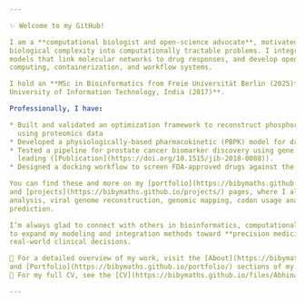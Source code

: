 ```yaml
---

✨ Welcome to my GitHub!

I am a **computational biologist and open-science advocate**, motivated by mathematics and programming to transform
biological complexity into computationally tractable problems. I integrate multi-omics data, build optimization-driven
models that link molecular networks to drug responses, and develop open-source pipelines using high-performance
computing, containerization, and workflow systems.

I hold an **MSc in Bioinformatics from Freie Universität Berlin (2025)** and a **BTech in Bioinformatics from Jaypee
University of Information Technology, India (2017)**.

Professionally, I have:

* Built and validated an optimization framework to reconstruct phosphorylation networks in triple-negative breast cancer (TNBC) 
  using proteomics data 
* Developed a physiologically-based pharmacokinetic (PBPK) model for drug distribution in the human body ([Preprint](https://doi.org/10.5281/zenodo.14976788))
* Tested a pipeline for prostate cancer biomarker discovery using gene expression data and pathway analysis, 
  leading ([Publication](https://doi.org/10.1515/jib-2018-0080)).   
* Designed a docking workflow to screen FDA-approved drugs against the dopamine D3 receptor for potential repurposing in Schizophrenia 

You can find these and more on my [portfolio](https://bibymaths.github.io/portfolio/)
and [projects](https://bibymaths.github.io/projects/) pages, where I also share open-source tools for phosphoproteomics
analysis, viral genome reconstruction, genomic mapping, codon usage analysis, sequence alignment, and liver cancer
prediction.

I’m always glad to connect with others in bioinformatics, computational biology, and open science. Looking ahead, I aim
to expand my modeling and integration methods toward **precision medicine**, where predictive models can guide
real-world clinical decisions.

📄 For a detailed overview of my work, visit the [About](https://bibymaths.github.io/about/)
and [Portfolio](https://bibymaths.github.io/portfolio/) sections of my website.
📑 For my full CV, see the [CV](https://bibymaths.github.io/files/AbhinavMishra_CV.pdf).

---
```

